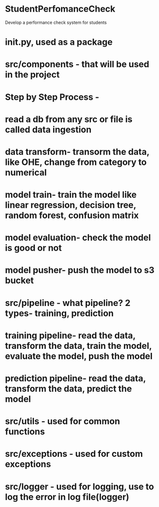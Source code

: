 # StudentPerfomanceCheck

Develop a performance check system for students

# __init__.py, used as a package

# src/components - that will be used in the project

# Step by Step Process - 

#  read a db from any src or file is called data ingestion
# data transform- transorm the data, like OHE, change from category to numerical 
# model train- train the model like linear regression, decision tree, random forest, confusion matrix
# model evaluation- check the model is good or not
# model pusher- push the model to s3 bucket

# src/pipeline - what pipeline? 2 types- training, prediction
# training pipeline- read the data, transform the data, train the model, evaluate the model, push the model
# prediction pipeline- read the data, transform the data, predict the model

# src/utils - used for common functions
# src/exceptions - used for custom exceptions
# src/logger - used for logging, use to log the error in log file(logger)
